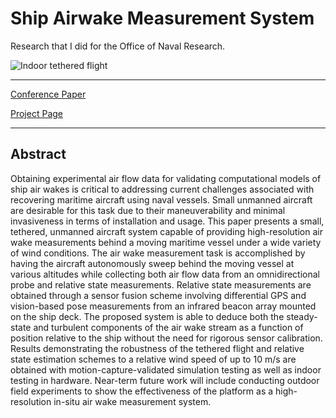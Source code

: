 # Ship Airwake Measurement System

Research that I did for the Office of Naval Research.

![](../img/indoor_tethered.gif "Indoor tethered flight")

* * *

[Conference Paper](https://andrewtorgesen.com/res/AerowakeConfPaper.pdf)

[Project Page](http://acl.mit.edu/projects/ship-aerowake-measurement-system)

* * *

## Abstract

Obtaining experimental air flow data for validating computational models of ship air wakes is critical to addressing current challenges associated with recovering maritime aircraft using naval vessels.
Small unmanned aircraft are desirable for this task due to their maneuverability and minimal invasiveness in terms of installation and usage.
This paper presents a small, tethered, unmanned aircraft system capable of providing high-resolution air wake measurements behind a moving maritime vessel under a wide variety of wind conditions.
The air wake measurement task is accomplished by having the aircraft autonomously sweep behind the moving vessel at various altitudes while collecting both air flow data from an omnidirectional probe and relative state measurements.
Relative state measurements are obtained through a sensor fusion scheme involving differential GPS and vision-based pose measurements from an infrared beacon array mounted on the ship deck.
The proposed system is able to deduce both the steady-state and turbulent components of the air wake stream as a function of position relative to the ship without the need for rigorous sensor calibration.
Results demonstrating the robustness of the tethered flight and relative state estimation schemes to a relative wind speed of up to 10 m/s are obtained with motion-capture-validated simulation testing as well as indoor testing in hardware.
Near-term future work will include conducting outdoor field experiments to show the effectiveness of the platform as a high-resolution in-situ air wake measurement system.
